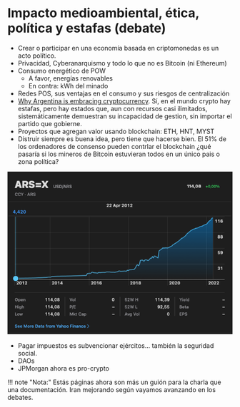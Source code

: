 # Impacto medioambiental, ética, política y estafas (debate)

- Crear o participar en una economía basada en criptomonedas es un acto político.
- Privacidad, Cyberanarquismo y todo lo que no es Bitcoin (ni Ethereum)
- Consumo energético de POW
    - A favor, energías renovables
    - En contra: kWh del minado
- Redes POS, sus ventajas en el consumo y sus riesgos de centralización
- [Why Argentina is embracing cryptocurrency](https://www.bbc.com/news/business-60912789). Sí, en el mundo crypto hay
  estafas, pero hay estados que, aun con recursos casi ilimitados, sistemáticamente demuestran su incapacidad de
  gestion, sin importar el partido que gobierne.
- Proyectos que agregan valor usando blockchain: ETH, HNT, MYST
- Distruir siempre es buena idea, pero tiene que hacerse bien. El 51% de los ordenadores de consenso pueden contrlar el
  blockchain ¿qué pasaría si los mineros de Bitcoin estuvieran todos en un único pais o zona política?

![ARSUSD](ARSUSD.png)

- Pagar impuestos es subvencionar ejércitos... también la seguridad social.
- DAOs
- JPMorgan ahora es pro-crypto

!!! note "Nota:"
    Estás páginas ahora son más un guión para la charla que una documentación. Iran mejorando según vayamos avanzando en los
    debates.

